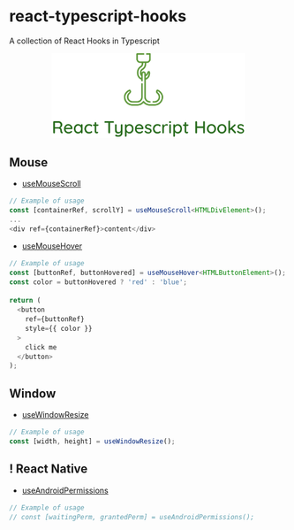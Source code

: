 # react-typescript-hooks
A collection of React Hooks in Typescript

<p align="center">
  <img width="350" src="./logo.png">
</p>

## Mouse
* [useMouseScroll](https://gist.github.com/ivanstnsk/e775d28ebd0dff06981cc7b65e2238d9)
```ts
// Example of usage
const [containerRef, scrollY] = useMouseScroll<HTMLDivElement>();
...
<div ref={containerRef}>content</div>
```

* [useMouseHover](https://gist.github.com/ivanstnsk/08339e994662618568b0235d3b517055)
```ts
// Example of usage
const [buttonRef, buttonHovered] = useMouseHover<HTMLButtonElement>();
const color = buttonHovered ? 'red' : 'blue';

return (
  <button
    ref={buttonRef}
    style={{ color }}
  >
    click me
  </button>
);
```

## Window
* [useWindowResize](https://gist.github.com/ivanstnsk/c3ba1edf00d07fab9afa3f61a95193a8)
```ts
// Example of usage
const [width, height] = useWindowResize(); 
```

## ! React Native
* [useAndroidPermissions](https://gist.github.com/ivanstnsk/4ff5bd5f1fd3c7294ebe5c365fdf48a4)
```ts
// Example of usage
// const [waitingPerm, grantedPerm] = useAndroidPermissions();
